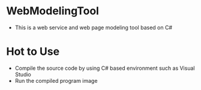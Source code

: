 # WebModelingTool

* This is a web service and web page modeling tool based on C#

# Hot to Use

* Compile the source code by using C# based environment such as Visual Studio
* Run the compiled program image
